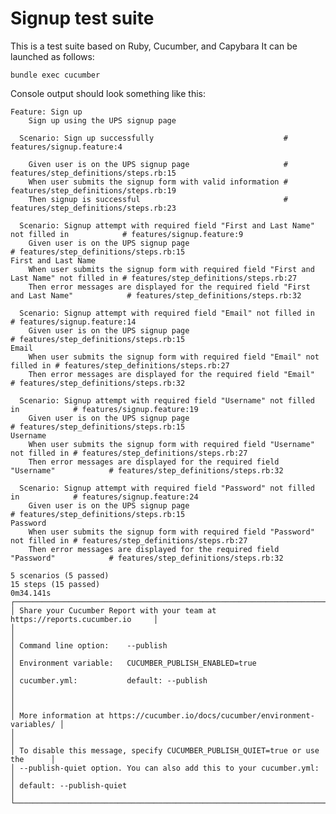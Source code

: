 # Signup test suite
This is a test suite based on Ruby, Cucumber, and Capybara
It can be launched as follows:

	bundle exec cucumber
	
Console output should look something like this:

	Feature: Sign up
		Sign up using the UPS signup page
	
	  Scenario: Sign up successfully                             # features/signup.feature:4
	
		Given user is on the UPS signup page                     # features/step_definitions/steps.rb:15
		When user submits the signup form with valid information # features/step_definitions/steps.rb:19
		Then signup is successful                                # features/step_definitions/steps.rb:23
	
	  Scenario: Signup attempt with required field "First and Last Name" not filled in            # features/signup.feature:9
		Given user is on the UPS signup page                                                      # features/step_definitions/steps.rb:15
	First and Last Name
		When user submits the signup form with required field "First and Last Name" not filled in # features/step_definitions/steps.rb:27
		Then error messages are displayed for the required field "First and Last Name"            # features/step_definitions/steps.rb:32
	
	  Scenario: Signup attempt with required field "Email" not filled in            # features/signup.feature:14
		Given user is on the UPS signup page                                        # features/step_definitions/steps.rb:15
	Email
		When user submits the signup form with required field "Email" not filled in # features/step_definitions/steps.rb:27
		Then error messages are displayed for the required field "Email"            # features/step_definitions/steps.rb:32
	
	  Scenario: Signup attempt with required field "Username" not filled in            # features/signup.feature:19
		Given user is on the UPS signup page                                           # features/step_definitions/steps.rb:15
	Username
		When user submits the signup form with required field "Username" not filled in # features/step_definitions/steps.rb:27
		Then error messages are displayed for the required field "Username"            # features/step_definitions/steps.rb:32
	
	  Scenario: Signup attempt with required field "Password" not filled in            # features/signup.feature:24
		Given user is on the UPS signup page                                           # features/step_definitions/steps.rb:15
	Password
		When user submits the signup form with required field "Password" not filled in # features/step_definitions/steps.rb:27
		Then error messages are displayed for the required field "Password"            # features/step_definitions/steps.rb:32
	
	5 scenarios (5 passed)
	15 steps (15 passed)
	0m34.141s
	┌──────────────────────────────────────────────────────────────────────────────┐
	│ Share your Cucumber Report with your team at https://reports.cucumber.io     │
	│                                                                              │
	│ Command line option:    --publish                                            │
	│ Environment variable:   CUCUMBER_PUBLISH_ENABLED=true                        │
	│ cucumber.yml:           default: --publish                                   │
	│                                                                              │
	│ More information at https://cucumber.io/docs/cucumber/environment-variables/ │
	│                                                                              │
	│ To disable this message, specify CUCUMBER_PUBLISH_QUIET=true or use the      │
	│ --publish-quiet option. You can also add this to your cucumber.yml:          │
	│ default: --publish-quiet                                                     │
	└──────────────────────────────────────────────────────────────────────────────┘
